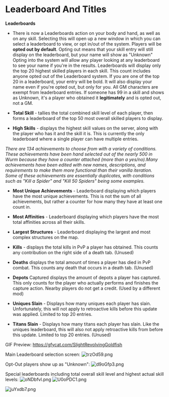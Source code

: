 # Leaderboard And Titles

**Leaderboards**

- There is now a Leaderboards action on your body and hand, as well as on any skill.
Selecting this will open up a new window in which you can select a leaderboard to view, or opt in/out of the system.
Players will be **opted out by default**. Opting out means that your skill entry will still display on the leaderboard, but your name will show as "Unknown"
Opting into the system will allow any player looking at any leaderboard to see your name if you're in the results.
Leaderboards will display only the top 20 highest skilled players in each skill. This count includes anyone opted out of the Leaderboard system.
If you are one of the top 20 in a leaderboard, your entry will be bold. It will also display your name even if you're opted out, but only for you.
All GM characters are exempt from leaderboard entries. If someone has 99 in a skill and shows as Unknown, it's a player who obtained it **legitimately** and is opted out, not a GM.

- **Total Skill** - tallies the total combined skill level of each player, then forms a leaderboard of the top 50 most overall skilled players to display. 

- **High Skills** - displays the highest skill values on the server, along with the player who has it and the skill it is. This is currently the only leaderboard where a single player can have multiple entries.

*There are 134 achievements to choose from with a variety of conditions. These achievements have been hand selected out of the nearly 500 in Wurm because they have a counter attached (more than a yes/no).Many achievements have been edited with new names, descriptions, and requirements to make them more functional than their vanilla iteration. Some of these achievements are essentially duplicates, with conditions such as "Kill a Spider" and "Kill 50 Spiders" being some examples.*

- **Most Unique Achievements** - Leaderboard displaying which players have the most unique achievements. This is not the sum of all achievements, but rather a counter for how many they have at least one count in.

- **Most Affinities** - Leaderboard displaying which players have the most total affinities across all their skills.

- **Largest Structures** - Leaderboard displaying the largest and most complex structures on the map.

- **Kills** - displays the total kills in PvP a player has obtained. This counts any contribution on the right side of a death tab. (Unused)

- **Deaths** displays the total amount of times a player has died in PvP combat. This counts any death that occurs in a death tab. (Unused) 

- **Depots** Captured displays the amount of depots a player has captured. This only counts for the player who actually performs and finishes the capture action. Nearby players do not get a credit. (Used by a different mod)

- **Uniques Slain** - Displays how many uniques each player has slain. Unfortunately, this will not apply to retroactive kills before this update was applied. Limited to top 20 entries. 

- **Titans Slain** - Displays how many titans each player has slain. Like the uniques leaderboard, this will also not apply retroactive kills from before this update. Limited to top 20 entries. (Unused)
 
GIF Preview: https://gfycat.com/SlightRevolvingGoldfish

Main Leaderboard selection screen:
<img class="ipsImage" alt="trzOd59.png" src="https://i.imgur.com/trzOd59.png">

Opt-Out players show up as "Unknown":
<img class="ipsImage" alt="d9oGfp3.png" src="https://i.imgur.com/d9oGfp3.png">

Special leaderboards including total overall skill level and highest actual skill levels:
<img class="ipsImage" alt="oNDbfvl.png" src="https://i.imgur.com/oNDbfvl.png">
<img class="ipsImage" alt="U0oPDC1.png" src="https://i.imgur.com/U0oPDC1.png">

<img class="ipsImage" alt="juYxdb7.png" src="https://i.imgur.com/juYxdb7.png">
